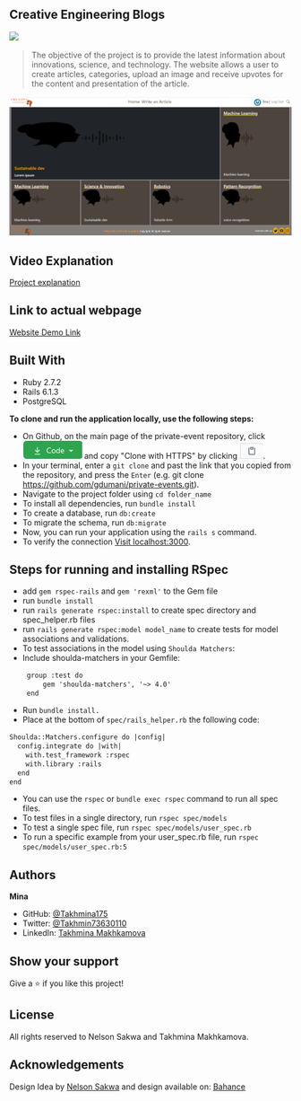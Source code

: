 ## Creative Engineering Blogs
![](https://img.shields.io/badge/Microverse-blueviolet)

> The objective of the project is to provide the latest information about innovations, science,  and technology. The website allows a user to create articles, categories, upload an image and receive upvotes for the content and presentation of the article.

![Project Screenshot](images/capture.png) 

## Video Explanation
[Project explanation](https://www.loom.com/share/4840314e522d4d48b610fd6a2822f9f7)

## Link to actual webpage
[Website Demo Link](https://creative-eng.herokuapp.com/)

## Built With
* Ruby 2.7.2
* Rails 6.1.3
* PostgreSQL

**To clone and run the application locally, use the following steps:**
- On Github, on the main page of the private-event repository, click ![the Code button](images/code.png) and copy "Clone with HTTPS" by clicking ![the copy icon](images/copy.png).
- In your terminal, enter a `git clone` and past the link that you copied from the repository, and press the `Enter`
(e.g. git clone https://github.com/gdumani/private-events.git).
- Navigate to the project folder using `cd folder_name`
- To install all dependencies, run `bundle install`
- To create a database, run `db:create`
- To migrate the schema, run `db:migrate`
- Now, you can run your application using the `rails s` command.
- To verify the connection [Visit localhost:3000](http://localhost:3000 ).

## Steps for running and installing RSpec
- add `gem rspec-rails` and `gem 'rexml'` to the Gem file
- run `bundle install`
- run `rails generate rspec:install` to create spec directory and spec_helper.rb files
- run `rails generate rspec:model model_name` to create tests for model associations and validations.
- To test associations in the model using `Shoulda Matchers`:
- Include shoulda-matchers in your Gemfile:
   ```
    group :test do
        gem 'shoulda-matchers', '~> 4.0'
    end
   ```
- Run `bundle install.`
- Place at the bottom of `spec/rails_helper.rb` the following code:

```
Shoulda::Matchers.configure do |config|
  config.integrate do |with|
    with.test_framework :rspec
    with.library :rails
  end
end
```
- You can use the `rspec` or `bundle exec rspec` command to run all spec files.
- To test files in a single directory, run `rspec spec/models`
- To test a single spec file, run `rspec spec/models/user_spec.rb`
- To run a specific example from your user_spec.rb file, run `rspec spec/models/user_spec.rb:5`


## Authors
**Mina**

- GitHub: [@Takhmina175](https://github.com/Takhmina175)
- Twitter: [@Takhmin73630110](https://twitter.com/Takhmin73630110)
- LinkedIn: [Takhmina Makhkamova](https://www.linkedin.com/in/takhmina-makhkamova-7628136b/)



## Show your support

Give a ⭐️ if you like this project!

## License

All rights reserved to Nelson Sakwa and Takhmina Makhkamova.

## Acknowledgements

Design Idea by <a href="https://www.behance.net/sakwadesignstudio">Nelson Sakwa</a>
 and design available on: [Bahance](https://www.behance.net/gallery/14554909/liFEsTlye-Mobile-version)
